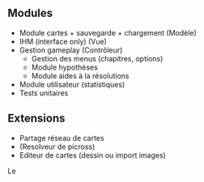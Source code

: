 ## Modules

- Module cartes + sauvegarde + chargement (Modèle)
- IHM (interface only) (Vue)
- Gestion gameplay (Contrôleur)
	- Gestion des menus (chapitres, options)
	- Module hypothèses
	- Module aides à la résolutions
- Module utilisateur (statistiques)
- Tests unitaires
 
## Extensions
- Partage réseau de cartes
- (Resolveur de picross)
- Editeur de cartes (dessin ou import images)

Le
